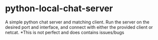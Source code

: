 # python-local-chat-server
A simple python chat server and matching client. Run the server on the desired port and interface, and connect with either the provided client or netcat.
*This is not perfect and does contains issues/bugs
